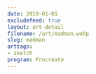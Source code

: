 ```yaml
---
date: 2019-01-01
excludefeed: true
layout: art-detail
filename: /art/madman.webp
slug: madman
arttags:
- sketch
program: Procreate
---
```

